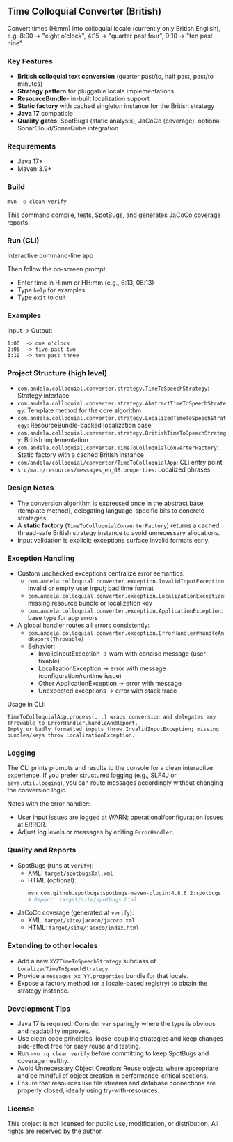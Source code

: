 ## Time Colloquial Converter (British)

Convert times (H:mm) into colloquial locale (currently only British English), e.g. 8:00 → "eight o'clock", 4:15 → "quarter past four", 9:10 → "ten past nine".

### Key Features
- **British colloquial text conversion** (quarter past/to, half past, past/to minutes)
- **Strategy pattern** for pluggable locale implementations
- **ResourceBundle**- in-built localization support
- **Static factory** with cached singleton instance for the British strategy
- **Java 17** compatible
- **Quality gates**: SpotBugs (static analysis), JaCoCo (coverage), optional SonarCloud/SonarQube integration

### Requirements
- Java 17+
- Maven 3.9+

### Build
```bash
mvn -q clean verify
```
This command compile, tests, SpotBugs, and generates JaCoCo coverage reports.

### Run (CLI)
Interactive command-line app


Then follow the on-screen prompt:
- Enter time in H:mm or HH:mm (e.g., 6:13, 06:13)
- Type `help` for examples
- Type `exit` to quit

### Examples
Input → Output:
```text
1:00  -> one o'clock
2:05  -> five past two
3:10  -> ten past three
```

### Project Structure (high level)
- `com.andela.colloquial.converter.strategy.TimeToSpeechStrategy`: Strategy interface
- `com.andela.colloquial.converter.strategy.AbstractTimeToSpeechStrategy`: Template method for the core algorithm
- `com.andela.colloquial.converter.strategy.LocalizedTimeToSpeechStrategy`: ResourceBundle-backed localization base
- `com.andela.colloquial.converter.strategy.BritishTimeToSpeechStrategy`: British implementation
- `com.andela.colloquial.converter.TimeToColloquialConverterFactory`: Static factory with a cached British instance
- `com/andela/colloquial/converter/TimeToColloquialApp`: CLI entry point
- `src/main/resources/messages_en_GB.properties`: Localized phrases

### Design Notes
- The conversion algorithm is expressed once in the abstract base (template method), delegating language-specific bits to concrete strategies.
- A **static factory** (`TimeToColloquialConverterFactory`) returns a cached, thread-safe British strategy instance to avoid unnecessary allocations.
- Input validation is explicit; exceptions surface invalid formats early.

### Exception Handling
- Custom unchecked exceptions centralize error semantics:
  - `com.andela.colloquial.converter.exception.InvalidInputException`: invalid or empty user input; bad time format
  - `com.andela.colloquial.converter.exception.LocalizationException`: missing resource bundle or localization key
  - `com.andela.colloquial.converter.exception.ApplicationException`: base type for app errors
- A global handler routes all errors consistently:
  - `com.andela.colloquial.converter.exception.ErrorHandler#handleAndReport(Throwable)`
  - Behavior:
    - InvalidInputException → warn with concise message (user-fixable)
    - LocalizationException → error with message (configuration/runtime issue)
    - Other ApplicationException → error with message
    - Unexpected exceptions → error with stack trace

Usage in CLI:
```text
TimeToColloquialApp.process(...) wraps conversion and delegates any Throwable to ErrorHandler.handleAndReport.
Empty or badly formatted inputs throw InvalidInputException; missing bundles/keys throw LocalizationException.
```

### Logging
The CLI prints prompts and results to the console for a clean interactive experience. If you prefer structured logging (e.g., SLF4J or `java.util.logging`), you can route messages accordingly without changing the conversion logic.

Notes with the error handler:
- User input issues are logged at WARN; operational/configuration issues at ERROR.
- Adjust log levels or messages by editing `ErrorHandler`.

### Quality and Reports
- SpotBugs (runs at `verify`):
  - XML: `target/spotbugsXml.xml`
  - HTML (optional):
    ```bash
    mvn com.github.spotbugs:spotbugs-maven-plugin:4.8.6.2:spotbugs
    # Report: target/site/spotbugs.html
    ```
- JaCoCo coverage (generated at `verify`):
  - XML: `target/site/jacoco/jacoco.xml`
  - HTML: `target/site/jacoco/index.html`


### Extending to other locales
- Add a new `XYZTimeToSpeechStrategy` subclass of `LocalizedTimeToSpeechStrategy`.
- Provide a `messages_xx_YY.properties` bundle for that locale.
- Expose a factory method (or a locale-based registry) to obtain the strategy instance.

### Development Tips
- Java 17 is required. Consider `var` sparingly where the type is obvious and readability improves.
- Use clean code principles, loose-coupling strategies  and keep changes side-effect free for easy reuse and testing.
- Run `mvn -q clean verify` before committing to keep SpotBugs and coverage healthy.
- Avoid Unnecessary Object Creation: Reuse objects where appropriate and be mindful of object creation in performance-critical sections.
- Ensure that resources like file streams and database connections are properly closed, ideally using try-with-resources.

### License

This project is not licensed for public use, modification, or distribution. All rights are reserved by the author.


